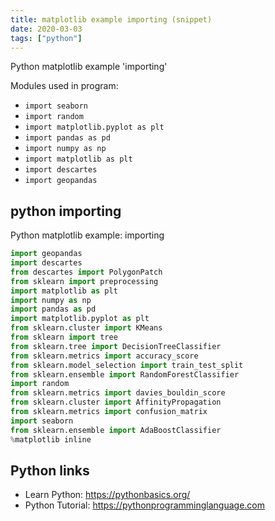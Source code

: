 ```yaml
---
title: matplotlib example importing (snippet)
date: 2020-03-03
tags: ["python"]
---
```

Python matplotlib example 'importing'


Modules used in program: 
* `import seaborn`
* `import random`
* `import matplotlib.pyplot as plt `
* `import pandas as pd`
* `import numpy as np`
* `import matplotlib as plt`
* `import descartes`
* `import geopandas`

## python importing

Python matplotlib example: importing

```python
import geopandas
import descartes
from descartes import PolygonPatch
from sklearn import preprocessing
import matplotlib as plt
import numpy as np
import pandas as pd
import matplotlib.pyplot as plt 
from sklearn.cluster import KMeans
from sklearn import tree
from sklearn.tree import DecisionTreeClassifier
from sklearn.metrics import accuracy_score
from sklearn.model_selection import train_test_split
from sklearn.ensemble import RandomForestClassifier
import random
from sklearn.metrics import davies_bouldin_score
from sklearn.cluster import AffinityPropagation
from sklearn.metrics import confusion_matrix
import seaborn
from sklearn.ensemble import AdaBoostClassifier
%matplotlib inline

```

## Python links

- Learn Python: https://pythonbasics.org/
- Python Tutorial: https://pythonprogramminglanguage.com
